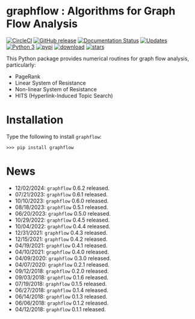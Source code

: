 # graphflow : Algorithms for Graph Flow Analysis

[![CircleCI](https://circleci.com/gh/stephenhky/GraphFlow.svg?style=svg)](https://circleci.com/gh/stephenhky/GraphFlow.svg)
[![GitHub release](https://img.shields.io/github/release/stephenhky/GraphFlow.svg?maxAge=3600)](https://github.com/stephenhky/GraphFlow/releases)
[![Documentation Status](https://readthedocs.org/projects/graphflow/badge/?version=latest)](https://graphflow.readthedocs.io/en/latest/?badge=latest)
[![Updates](https://pyup.io/repos/github/stephenhky/GraphFlow/shield.svg)](https://pyup.io/repos/github/stephenhky/GraphFlow/)
[![Python 3](https://pyup.io/repos/github/stephenhky/GraphFlow/python-3-shield.svg)](https://pyup.io/repos/github/stephenhky/GraphFlow/)
[![pypi](https://img.shields.io/pypi/v/graphflow.svg?maxAge=3600)](https://pypi.org/project/graphflow/)
[![download](https://img.shields.io/pypi/dm/graphflow.svg?maxAge=2592000&label=installs&color=%2327B1FF)](https://pypi.org/project/grapgflow/)
[![stars](https://img.shields.io/github/stars/stephenhky/GraphFlow.svg?style=social&label=Star&maxAge=60)](https://github.com/stephenhky/GraphFlow)


This Python package provides numerical routines for graph flow analysis, particularly:

* PageRank
* Linear System of Resistance
* Non-linear System of Resistance
* HITS (Hyperlink-Induced Topic Search)

# Installation

Type the following to install `graphflow`:

```
>>> pip install graphflow
```

# News

* 12/02/2024: `graphflow` 0.6.2 released.
* 07/21/2023: `graphflow` 0.6.1 released.
* 10/10/2023: `graphflow` 0.6.0 released.
* 08/18/2023: `graphflow` 0.5.1 released.
* 06/20/2023: `graphflow` 0.5.0 released.
* 10/29/2022: `graphflow` 0.4.5 released.
* 10/04/2022: `graphflow` 0.4.4 released.
* 12/31/2021: `graphflow` 0.4.3 released.
* 12/15/2021: `graphflow` 0.4.2 released.
* 04/19/2021: `graphflow` 0.4.1 released.
* 04/10/2021: `graphflow` 0.4.0 released.
* 04/09/2020: `graphflow` 0.3.0 released.
* 04/07/2020: `graphflow` 0.2.1 released.
* 09/12/2018: `graphflow` 0.2.0 released.
* 09/03/2018: `graphflow` 0.1.6 released.
* 07/19/2018: `graphflow` 0.1.5 released.
* 06/27/2018: `graphflow` 0.1.4 released.
* 06/14/2018: `graphflow` 0.1.3 released.
* 06/06/2018: `graphflow` 0.1.2 released.
* 04/12/2018: `graphflow` 0.1.1 released.
